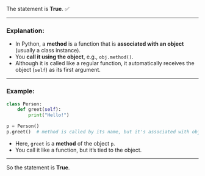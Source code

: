 The statement is **True**. ✅

---

### **Explanation:**

* In Python, a **method** is a function that is **associated with an object** (usually a class instance).
* You **call it using the object**, e.g., `obj.method()`.
* Although it is called like a regular function, it automatically receives the object (`self`) as its first argument.

---

### **Example:**

```python
class Person:
    def greet(self):
        print("Hello!")

p = Person()
p.greet()  # method is called by its name, but it's associated with object 'p'
```

* Here, `greet` is a **method** of the object `p`.
* You call it like a function, but it’s tied to the object.

---

So the statement is **True**.
